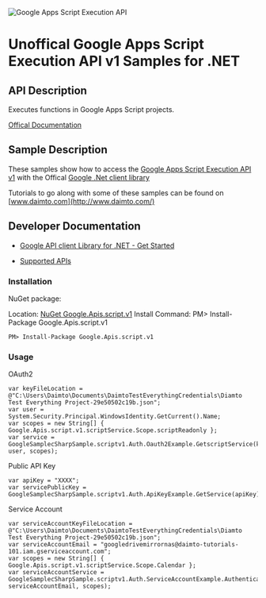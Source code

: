 ﻿![Google Apps Script Execution API](http://www.google.com/images/icons/product/search-32.gif)

# Unoffical Google Apps Script Execution API v1 Samples for .NET  

## API Description

Executes functions in Google Apps Script projects.

[Offical Documentation](https://developers.google.com/apps-script/execution/rest/v1/scripts/run)

## Sample Description

These samples show how to access the [Google Apps Script Execution API v1](https://developers.google.com/apps-script/execution/rest/v1/scripts/run) with the Offical [Google .Net client library](https://github.com/google/google-api-dotnet-client)

Tutorials to go along with some of these samples can be found on [www.daimto.com](http://www.daimto.com/)

## Developer Documentation

* [Google API client Library for .NET - Get Started](https://developers.google.com/api-client-library/dotnet/get_started)

* [Supported APIs](https://developers.google.com/api-client-library/dotnet/apis/)

### Installation

NuGet package:

Location: [NuGet Google.Apis.script.v1](https://www.nuget.org/packages/Google.Apis.script.v1)
Install Command: PM>  Install-Package Google.Apis.script.v1

```
PM> Install-Package Google.Apis.script.v1
```

### Usage

OAuth2
```
var keyFileLocation = @"C:\Users\Daimto\Documents\DaimtoTestEverythingCredentials\Diamto Test Everything Project-29e50502c19b.json";
var user = System.Security.Principal.WindowsIdentity.GetCurrent().Name;
var scopes = new String[] { Google.Apis.script.v1.scriptService.Scope.scriptReadonly };
var service = GoogleSamplecSharpSample.scriptv1.Auth.Oauth2Example.GetscriptService(keyFileLocation, user, scopes);
```

Public API Key

```
var apiKey = "XXXX";
var servicePublicKey = GoogleSamplecSharpSample.scriptv1.Auth.ApiKeyExample.GetService(apiKey);
```

Service Account
```
var serviceAccountKeyFileLocation = @"C:\Users\Daimto\Documents\DaimtoTestEverythingCredentials\Diamto Test Everything Project-29e50502c19b.json";
var serviceAccountEmail = "googledrivemirrornas@daimto-tutorials-101.iam.gserviceaccount.com";
var scopes = new String[] { Google.Apis.script.v1.scriptService.Scope.Calendar };            
var serviceAccountService = GoogleSamplecSharpSample.scriptv1.Auth.ServiceAccountExample.AuthenticateServiceAccount(serviceAccountKeyFileLocation, serviceAccountEmail, scopes);
```
